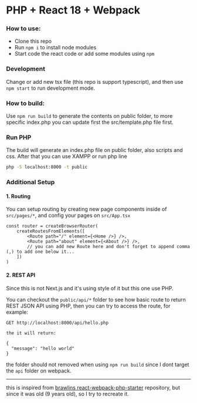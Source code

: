 # PHP + React 18 + Webpack

### How to use:
- Clone this repo
- Run `npm i` to install node modules
- Start code the react code or add some modules using `npm`

### Development
Change or add new tsx file (this repo is support typescript), and then use `npm start` to run development mode.

### How to build:
Use `npm run build` to generate the contents on public folder, to more specific index.php you can update first the src/template.php file first.

### Run PHP
The build will generate an index.php file on public folder, also scripts and css. After that you can use XAMPP or run php line
```bash
php -S localhost:8000 -t public
```

### Additional Setup
#### 1. Routing
You can setup routing by creating new page components inside of `src/pages/*`, and config your pages on `src/App.tsx`
```tsx
const router = createBrowserRouter(
    createRoutesFromElements([
        <Route path="/" element={<Home />} />,
        <Route path="about" element={<About />} />,
        // you can add new Route here and don't forget to append comma (,) to add one below it...
    ])
)
```

#### 2. REST API
Since this is not Next.js and it's using style of it but this one use PHP.

You can checkout the `public/api/*` folder to see how basic route to return REST JSON API using PHP, then you can try to access the route, for example:
```
GET http://localhost:8000/api/hello.php

the it will return:

{
  "message": "hello world"
}
```
the folder should not removed when using `npm run build` since I dont target the `api` folder on webpack.

---

this is inspired from [brawlins react-webpack-php-starter](https://github.com/brawlins/react-webpack-php-starter) repository, but since it was old (9 years old), so I try to recreate it.